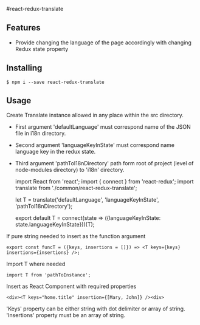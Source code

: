 #react-redux-translate

## Features

* Provide changing the language of the page accordingly with changing Redux state property

## Installing

    $ npm i --save react-redux-translate

## Usage
 Create Translate instance allowed in any place within the src directory.
  
 * First argument 'defaultLanguage' must correspond name of the JSON file in i18n directory.
 * Second argument 'languageKeyInState' must correspond name language key in the redux state.
 * Third argument 'pathToI18nDirectory' path form root of project (level of node-modules directory) 
 to 'i18n' directory.
    
    
    import React from 'react';
    import { connect } from 'react-redux';
    import translate from './common/react-redux-translate';
    
    let T = translate('defaultLanguage', 'languageKeyInState', 'pathToI18nDirectory');
    
    export default T = connect(state => ({languageKeyInState: state.languageKeyInState}))(T);
    
   
 If pure string needed to insert as the function argument
    
    export const funcT = ({keys, insertions = []}) => <T keys={keys} insertions={insertions} />;
    
 Import T where needed
 
    import T from 'pathToInstance';
    
 Insert as React Component with required properties
  
    <div><T keys="home.title" insertion={[Mary, John]} /><div>
  
 'Keys' property can be either string with dot delimiter or array of string.
 'Insertions' property must be an array of string.
   